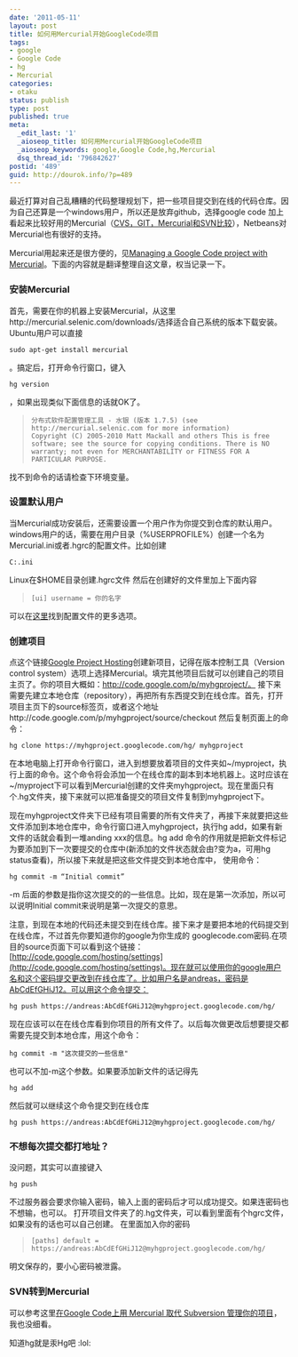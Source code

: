 ```yaml
---
date: '2011-05-11'
layout: post
title: 如何用Mercurial开始GoogleCode项目
tags:
- google
- Google Code
- hg
- Mercurial
categories:
- otaku
status: publish
type: post
published: true
meta:
  _edit_last: '1'
  _aioseop_title: 如何用Mercurial开始GoogleCode项目
  _aioseop_keywords: google,Google Code,hg,Mercurial
  dsq_thread_id: '796842627'
postid: '489'
guid: http://dourok.info/?p=489
---
```

最近打算对自己乱糟糟的代码整理规划下，把一些项目提交到在线的代码仓库。因为自己还算是一个windows用户，所以还是放弃github，选择google
code
加上看起来比较好用的Mercurial（[CVS，GIT，Mercurial和SVN比较](http://www.cnblogs.com/greenmile/archive/2010/04/20/VCS.html)），Netbeans对Mercurial也有很好的支持。

Mercurial用起来还是很方便的，见[Managing a Google Code project with
Mercurial](http://blog.dreasgrech.com/2010/07/managing-google-code-project-with.html)。下面的内容就是翻译整理自这文章，权当记录一下。

### 安装Mercurial

首先，需要在你的机器上安装Mercurial，从这里http://mercurial.selenic.com/downloads/选择适合自己系统的版本下载安装。Ubuntu用户可以直接

    sudo apt-get install mercurial

。搞定后，打开命令行窗口，键入

    hg version

，如果出现类似下面信息的话就OK了。

>     分布式软件配置管理工具 - 水银 (版本 1.7.5) (see http://mercurial.selenic.com for more information)
>     Copyright (C) 2005-2010 Matt Mackall and others This is free software; see the source for copying conditions. There is NO warranty; not even for MERCHANTABILITY or FITNESS FOR A PARTICULAR PURPOSE.

找不到命令的话请检查下环境变量。

### 设置默认用户

当Mercurial成功安装后，还需要设置一个用户作为你提交到仓库的默认用户。
windows用户的话，需要在用户目录（%USERPROFILE%）创建一个名为Mercurial.ini或者.hgrc的配置文件。比如创建

    C:.ini

Linux在\$HOME目录创建.hgrc文件 然后在创建好的文件里加上下面内容

>     [ui] username = 你的名字  

可以在[这里](http://www.selenic.com/mercurial/hgrc.5.html)找到配置文件的更多选项。

### 创建项目

点这个链接[Google Project
Hosting](http://code.google.com/hosting/createProject)创建新项目，记得在版本控制工具（Version
control
system）选项上选择Mercurial。填完其他项目后就可以创建自己的项目主页了。你的项目大概如：http://code.google.com/p/myhgproject/。
接下来需要先建立本地仓库（repository），再把所有东西提交到在线仓库。首先，打开项目主页下的source标签页，或者这个地址http://code.google.com/p/myhgproject/source/checkout
然后复制页面上的命令：

    hg clone https://myhgproject.googlecode.com/hg/ myhgproject

在本地电脑上打开命令行窗口，进入到想要放着项目的文件夹如~/myproject，执行上面的命令。这个命令将会添加一个在线仓库的副本到本地机器上。这时应该在~/myproject下可以看到Mercurial创建的文件夹myhgproject。现在里面只有个.hg文件夹，接下来就可以把准备提交的项目文件复制到myhgproject下。

现在myhgproject文件夹下已经有项目需要的所有文件夹了，再接下来就要把这些文件添加到本地仓库中，命令行窗口进入myhgproject，执行hg
add，如果有新文件的话就会看到一堆anding xxx的信息。hg add
命令的作用就是把新文件标记为要添加到下一次要提交的仓库中(新添加的文件状态就会由?变为a，可用hg
status查看)，所以接下来就是把这些文件提交到本地仓库中， 使用命令：

    hg commit -m “Initial commit”

-m
后面的参数是指你这次提交的的一些信息。比如，现在是第一次添加，所以可以说明Initial
commit来说明是第一次提交的意思。

注意，到现在本地的代码还未提交到在线仓库。接下来才是要把本地的代码提交到在线仓库，不过首先你要知道你的google为你生成的
googlecode.com密码.在项目的source页面下可以看到这个链接：[http://code.google.com/hosting/settings](http://code.google.com/hosting/settings)。现在就可以使用你的google用户名和这个密码提交更改到在线仓库了。比如用户名是andreas，密码是AbCdEfGHiJ12。可以用这个命令提交：

    hg push https://andreas:AbCdEfGHiJ12@myhgproject.googlecode.com/hg/

现在应该可以在在线仓库看到你项目的所有文件了。以后每次做更改后想要提交都需要先提交到本地仓库，用这个命令：

    hg commit -m "这次提交的一些信息"

也可以不加-m这个参数。如果要添加新文件的话记得先

    hg add

然后就可以继续这个命令提交到在线仓库

    hg push https://andreas:AbCdEfGHiJ12@myhgproject.googlecode.com/hg/

### 不想每次提交都打地址？

没问题，其实可以直接键入

    hg push

不过服务器会要求你输入密码，输入上面的密码后才可以成功提交。如果连密码也不想输，也可以。
打开项目文件夹了的.hg文件夹，可以看到里面有个hgrc文件，如果没有的话也可以自己创建。
在里面加入你的密码

>     [paths] default = https://andreas:AbCdEfGHiJ12@myhgproject.googlecode.com/hg/ 

明文保存的，要小心密码被泄露。

### SVN转到Mercurial

可以参考这里[在Google Code上用 Mercurial 取代 Subversion
管理你的项目](http://leeiio.me/googlecode-converting-svn-to-hg/)，我也没细看。

知道hg就是汞Hg吧 :lol:
